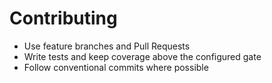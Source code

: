 # Contributing
- Use feature branches and Pull Requests
- Write tests and keep coverage above the configured gate
- Follow conventional commits where possible
